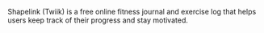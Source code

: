 Shapelink (Twiik) is a free online fitness journal and exercise log that helps users keep track of their progress and stay motivated.
